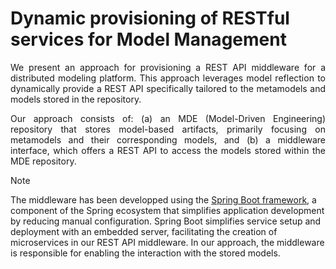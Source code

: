 # Dynamic provisioning of RESTful services for Model Management

<p align="justify">We present an approach for provisioning a REST API middleware for a distributed modeling platform. This approach leverages model reflection to dynamically provide a REST API specifically tailored to the metamodels and models stored in the repository.</p>

<div align="justify">Our approach consists of: (a) an MDE (Model-Driven Engineering) repository that stores model-based artifacts, primarily focusing on metamodels and their corresponding models, and (b) a middleware interface, which offers a REST API to access the models stored within the MDE repository.</div>

> [!NOTE]
> The middleware has been developped using the [Spring Boot framework](https://spring.io/projects/spring-boot), a component of the Spring ecosystem that simplifies application development by reducing manual configuration.
> Spring Boot simplifies service setup and deployment with an embedded server, facilitating the creation of microservices in our REST API middleware. In our approach, the middleware is responsible for enabling the interaction with the stored models.

